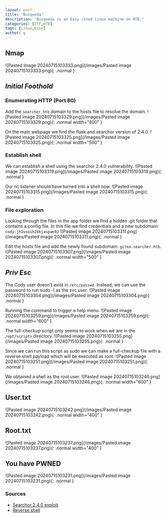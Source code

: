 ```yaml
---
layout: post
title: "Busqueda"
description: "Busqueda is an Easy rated Linux machine on HTB."
categories: [CTF,HTB]
tags: [Linux,Easy]
author: g
---
```


## Nmap
![Pasted image 20240715103333.png](/images/Pasted image 20240715103333.png){: .normal }

## _**Initial Foothold**_

### Enumerating HTTP (Port 80)
Add the `searcher.htb` domain to the hosts file to resolve the domain.
![Pasted image 20240715103329.png](/images/Pasted image 20240715103329.png){: .normal width="400" }

On the main webpage we find the flask and searchor version of 2.4.0.
![Pasted image 20240715103325.png](/images/Pasted image 20240715103325.png){: .normal width="500" }


### Establish shell
We can establish a shell using the searchor 2.4.0 vulnerability.
![Pasted image 20240715103319.png](/images/Pasted image 20240715103319.png){: .normal }

Our nc listener should have turned into a shell now.
![Pasted image 20240715103315.png](/images/Pasted image 20240715103315.png){: .normal }


### File exploration
Looking through the files in the app folder we find a hidden .git folder that contains a config file. In this file we find credentials and a new subdomain: `cody:jh1usoih2bkjaspwe92`
![Pasted image 20240715103311.png](/images/Pasted image 20240715103311.png){: .normal }

Edit the hosts file and add the newly found subdomain: `gitea.searcher.htb`.
![Pasted image 20240715103307.png](/images/Pasted image 20240715103307.png){: .normal width="500" }



## _**Priv Esc**_
The Cody user doesn't exist in `/etc/passwd`. Instead, we can use the password to run sudo -l as the svc user.
![Pasted image 20240715103304.png](/images/Pasted image 20240715103304.png){: .normal }

Running the command to trigger a help menu.
![Pasted image 20240715103259.png](/images/Pasted image 20240715103259.png){: .normal width="600" }

The full-checkup script only seems to work when we are in the `/opt/scripts` directory.
![Pasted image 20240715103255.png](/images/Pasted image 20240715103255.png){: .normal }

Since we can run this script as sudo we can make a full-checkup file with a reverse shell payload which will be executed as root.
![Pasted image 20240715103251.png](/images/Pasted image 20240715103251.png){: .normal }

We obtained a shell as the root user.
![Pasted image 20240715103246.png](/images/Pasted image 20240715103246.png){: .normal width="600" }


## User.txt
![Pasted image 20240715103242.png](/images/Pasted image 20240715103242.png){: .normal width="400" }


## Root.txt
![Pasted image 20240715103237.png](/images/Pasted image 20240715103237.png){: .normal width="400" }


## You have PWNED
![Pasted image 20240715103231.png](/images/Pasted image 20240715103231.png){: .normal }


### Sources
- [Searchor 2.4.0 exploit](https://github.com/nikn0laty/Exploit-for-Searchor-2.4.0-Arbitrary-CMD-Injection)
- [Reverse shell](https://github.com/swisskyrepo/PayloadsAllTheThings/blob/master/Methodology%20and%20Resources/Reverse%20Shell%20Cheatsheet.md#bash-tcp)